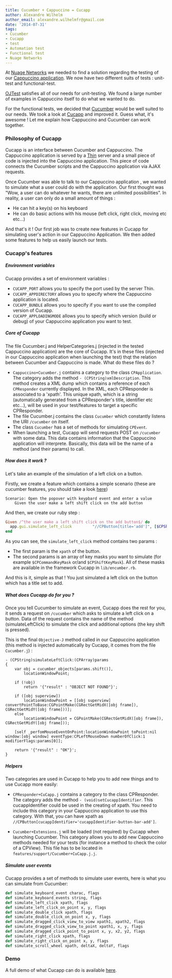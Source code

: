 ```yaml
---
title: Cucumber + Cappuccino = Cucapp
author: Alexandre Wilhelm
author_email: alexandre.wilhelmfr@gmail.com
date: '2014-07-31'
tags:
- Cucumber
- Cucapp
- test
- Automation test
- Functional test
- Nuage Networks
---
```


At [Nuage Networks](http://www.nuagenetworks.net) we needed to find a solution regarding the testing of our [Cappuccino application](http://www.cappuccino-project.org/blog/2014/07/cappuccino-in-action-nuage-networks.html). We now have two different suits of tests : unit-test and functional-test.

[OJTest](https://github.com/cappuccino/OJTest) satisfies all of our needs for unit-testing. We found a large number of examples in Cappuccino itself to do what we wanted to do.

For the functional tests, we decided that [Cucumber](http://cukes.info) would be well suited to our needs. We took a look at [Cucapp](https://github.com/cappuccino/cucapp) and improved it. Guess what, it's awesome ! Let me explain how Cappuccino and Cucumber can work together.

### Philosophy of Cucapp

Cucapp is an interface between Cucumber and Cappuccino. The Cappuccino application is served by a [Thin](http://code.macournoyer.com/thin/) server and a small piece of code is injected into the Cappuccino application. This piece of code connects the Cucumber scripts and the Cappuccino application via AJAX requests.

Once Cucumber was able to talk to our Cappuccino application , we wanted to simulate what a user could do with the application. Our first thought was "Wow, a user can do whatever he wants, there are unlimited possibilities". In reality, a user can only do a small amount of things :

* He can hit a key(s) on his keyboard
* He can do basic actions with his mouse (left click, right click, moving etc etc...)

And that's it ! Our first job was to create new features in Cucapp for simulating user's action in our Cappuccino Application. We then added some features to help us easily launch our tests.

### Cucapp's features

##### Environment variables

Cucapp provides a set of environment variables :

* `CUCAPP_PORT` allows you to specify the port used by the server Thin.
* `CUCAPP_APPDIRECTORY` allows you to specify where the Cappuccino application is located.
* `CUCAPP_BUNDLE` allows you to specify if you want to use the compiled version of Cucapp.
* `CUCAPP_APPLOADINGMODE` allows you to specify which version (build or debug) of your Cappuccino application you want to test.

##### Core of Cucapp

The file Cucumber.j and HelperCategories.j (injected in the tested Cappuccino application) are the core of Cucapp. It's in these files (injected in our Cappuccino application when launching the test) thqt the relation between Cucumber and Cappuccino is made. What do these files do ?

- `Cappuccino+Cucumber.j` contains a category to the class `CPApplication`. The category adds the method `- (CPString)xmlDescription`. This method creates a XML dump which contains a reference of each `CPResponder` currently displayed. In the XML, each CPResponder is associated to a 'xpath'. This unique xpath, which is a string (automatically generated from a CPResponder's title, identifier etc etc...), will be used in your test/features to target a specific CPResponder.
- The file Cucumber.j contains the class `Cucumber` which constantly listens the URI `/cucumber` on itself.
- The class `Cucumber` has a set of methods for simulating `CPEvent`.
- When launching a test, Cucapp will send requests POST on `/cucumber` with some data. This data contains information that the Cappuccino application will interprete. Basically, this data will be the name of a method (and their params) to call.

##### How does it work ?

Let's take an example of the simulation of a left click on a button.

Firstly, we create a feature which contains a simple scenario (these are cucumber features, you should take a look [here](https://github.com/cucumber/cucumber/wiki/Feature-Introduction))

```
Scenario: Open the popover with keypbard event and enter a value
    Given the user make a left shift click on the add button
```

And then, we create our ruby step :

```ruby
Given /^the user make a left shift click on the add button$/ do
  app.gui.simulate_left_click         "//CPButton[title='add']", [$CPShiftKeyMask]
end
```

As you can see, the `simulate_left_click` method contains two params :

- The first param is the `xpath` of the button.
- The second params is an array of key masks you want to simulate (for example `$CPCommandKeyMask` or/and `$CPShiftKeyMask`). All of these masks are available in the framework Cucapp in `lib/encumber.rb`.

And this is it, simple as that ! You just simulated a left click on the button which has a title set to add.

##### What does Cucapp do for you ?

Once you tell Cucumber to simulate an event, Cucapp does the rest for you, it sends a request on `/cucumber` which asks to simulate a left click on a button. Data of the request contains the name of the method (simulateLeftClick) to simulate the click and additional options (the key shift is pressed).

This is the final `Objective-J` method called in our Cappuccino application (this method is injected automatically by Cucapp, it comes from the file `Cucumber.j`) :

```obj-j
- (CPString)simulateLeftClick:(CPArray)params
{
    var obj = cucumber_objects[params.shift()],
        locationWindowPoint;

    if (!obj)
        return '{"result" : "OBJECT NOT FOUND"}';

    if ([obj superview])
        locationWindowPoint = [[obj superview] convertPointToBase:CGPointMake(CGRectGetMidX([obj frame]), CGRectGetMidY([obj frame]))];
    else
        locationWindowPoint = CGPointMake(CGRectGetMidX([obj frame]), CGRectGetMidY([obj frame]));

    [self _perfomMouseEventOnPoint:locationWindowPoint toPoint:nil window:[obj window] eventType:CPLeftMouseDown numberOfClick:1 modifierFlags:params[0]];

    return '{"result" : "OK"}';
}
```

##### Helpers

Two categories are used in Cucapp to help you to add new things and to use Cucapp more easily:

- `CPResponder+CuCapp.j` contains a category to the class CPResponder. The category adds the method `- (void)setCucappIdentifier`. This cucappIdentifier could be used in the creating of xpath. You need to include this category in your Cappuccino application to use this category. With that, you can have xpath as `//CPButton[cucappIdentifier='cucappIdentifier-button-bar-add']`.

- `Cucumber+Extensions.j` will be loaded (not required) by Cucapp when launching Cucumber. This category allows you to add new Cappuccino methods needed for your tests (for instance a method to check the color of a CPView). This file has to be located in `features/support/Cucumber+CuCapp.j.j`.

##### Simulate user events

Cucapp provides a set of methods to simulate user events, here is what you can simulate from Cucumber:

```ruby
def simulate_keyboard_event charac, flags
def simulate_keyboard_events string, flags
def simulate_left_click xpath, flags
def simulate_left_click_on_point x, y, flags
def simulate_double_click xpath, flags
def simulate_double_click_on_point x, y, flags
def simulate_dragged_click_view_to_view xpath1, xpath2, flags
def simulate_dragged_click_view_to_point xpath1, x, y, flags
def simulate_dragged_click_point_to_point x, y, x2, y2, flags
def simulate_right_click xpath, flags
def simulate_right_click_on_point x, y, flags
def simulate_scroll_wheel xpath, deltaX, deltaY, flags
```

### Demo

A full demo of what Cucapp can do is available [here](https://github.com/Dogild/Cucapp-demo).


